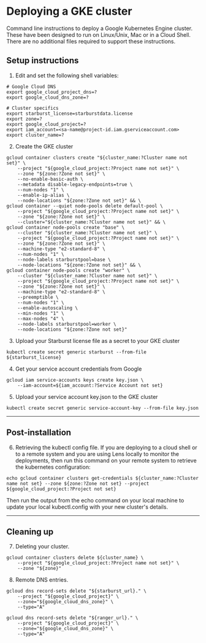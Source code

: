 # Deploying a GKE cluster
Command line instructions to deploy a Google Kubernetes Engine cluster. These have been designed to run on Linux/Unix, Mac or in a Cloud Shell. There are no additional files required to support these instructions.

## Setup instructions
1. Edit and set the following shell variables:
```shell
# Google Cloud DNS
export google_cloud_project_dns=?
export google_cloud_dns_zone=?

# Cluster specifics
export starburst_license=starburstdata.license
export zone=?
export google_cloud_project=?
export iam_account=<sa-name@project-id.iam.gserviceaccount.com>
export cluster_name=?
```

2. Create the GKE cluster
```shell
gcloud container clusters create "${cluster_name:?Cluster name not set}" \
    --project "${google_cloud_project:?Project name not set}" \
    --zone "${zone:?Zone not set}" \
    --no-enable-basic-auth \
    --metadata disable-legacy-endpoints=true \
    --num-nodes "1" \
    --enable-ip-alias \
    --node-locations "${zone:?Zone not set}" && \
gcloud container --quiet node-pools delete default-pool \
    --project "${google_cloud_project:?Project name not set}" \
    --zone "${zone:?Zone not set}" \
    --cluster="${cluster_name:?Cluster name not set}" && \
gcloud container node-pools create "base" \
    --cluster "${cluster_name:?Cluster name not set}" \
    --project "${google_cloud_project:?Project name not set}" \
    --zone "${zone:?Zone not set}" \
    --machine-type "e2-standard-8" \
    --num-nodes "1" \
    --node-labels starburstpool=base \
    --node-locations "${zone:?Zone not set}" && \
gcloud container node-pools create "worker" \
    --cluster "${cluster_name:?Cluster name not set}" \
    --project "${google_cloud_project:?Project name not set}" \
    --zone "${zone:?Zone not set}" \
    --machine-type "e2-standard-8" \
    --preemptible \
    --num-nodes "1" \
    --enable-autoscaling \
    --min-nodes "1" \
    --max-nodes "4" \
    --node-labels starburstpool=worker \
    --node-locations "${zone:?Zone not set}"
```

3. Upload your Starburst license file as a secret to your GKE cluster
```shell
kubectl create secret generic starburst --from-file ${starburst_license}
```
4. Get your service account credentials from Google
```shell
gcloud iam service-accounts keys create key.json \
    --iam-account=${iam_account:?Service Account not set}
```

5. Upload your service account key.json to the GKE cluster
```shell
kubectl create secret generic service-account-key --from-file key.json
```
---
## Post-installation

6. Retrieving the kubectl config file.
If you are deploying to a cloud shell or to a remote system and you are using Lens locally to monitor the deployments, then run this command on your remote system to retrieve the kubernetes configuration:
```shell
echo gcloud container clusters get-credentials ${cluster_name:?Cluster name not set} --zone ${zone:?Zone not set} --project ${google_cloud_project:?Project not set}
```
Then run the output from the echo command on your local machine to update your local kubectl.config with your new cluster's details.

---

## Cleaning up

7. Deleting your cluster.
```shell
gcloud container clusters delete ${cluster_name} \
    --project "${google_cloud_project:?Project name not set}" \
    --zone "${zone}"
```

8. Remote DNS entries.
```shell
gcloud dns record-sets delete "${starburst_url}." \
    --project "${google_cloud_project}" \
    --zone="${google_cloud_dns_zone}" \
    --type="A"
```
```shell
gcloud dns record-sets delete "${ranger_url}." \
    --project "${google_cloud_project}" \
    --zone="${google_cloud_dns_zone}" \
    --type="A"
```
